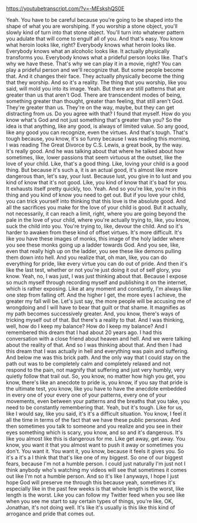 https://youtubetranscript.com/?v=-MEskshQS0E

 Yeah. You have to be careful because you're going to be shaped into the shape of what you are worshiping. If you worship a stone object, you'll slowly kind of turn into that stone object. You'll turn into whatever pattern you adulate that will come to engulf all of you. And that's easy. You know what heroin looks like, right? Everybody knows what heroin looks like. Everybody knows what an alcoholic looks like. It actually physically transforms you. Everybody knows what a prideful person looks like. That's why we have these. That's why we can play it in a movie, right? You can play a prideful person and we'll recognize that. But some people become that. And it changes their face. They actually physically become the thing that they worship. And so it's a reality. The thing that you worship, like you said, will mold you into its image. Yeah. But there are still patterns that are greater than us that aren't God. There are transcendent modes of being, something greater than thought, greater than feeling, that still aren't God. They're greater than us. They're on the way, maybe, but they can get distracting from us. Do you agree with that? I found that myself. How do you know what's God and not just something that's greater than you? So the idea is that anything, like any good, is always of limited value. So any good, like any good you can recognize, even the virtues. And that's tough. That's tough because, you know, it's so funny because I was reading this morning, I was reading The Great Divorce by C.S. Lewis, a great book, by the way. It's really good. And he was talking about that where he talked about how sometimes, like, lower passions that seem virtuous at the outset, like the love of your child. Like, that's a good thing. Like, loving your child is a good thing. But because it's such a, it is an actual good, it's almost like more dangerous than, let's say, your lust. Because lust, you give in to lust and you kind of know that it's not good. Like, you kind of know that it's bad for you. It exhausts itself pretty quickly, too. Yeah. And so you're like, you're in this thing and you kind of know you need to get out. But if you love your child, you can trick yourself into thinking that this love is the absolute good. And all the sacrifices you make for the love of your child is good. But it actually, not necessarily, it can reach a limit, right, where you are going beyond the pale in the love of your child, where you're actually trying to, like, you know, suck the child into you. You're trying to, like, devour the child. And so it's harder to awaken from these kind of offset virtues. It's more difficult. It's like you have these images of monks, this image of the holy ladder where you see these monks going up a ladder towards God. And you see, like, even that really high up on the ladder, you see these like demons pulling them down into hell. And you realize that, oh man, like, you can do everything for pride, like every virtue you can do out of pride. And then it's like the last test, whether or not you're just doing it out of self glory, you know. Yeah, no, I was just, I was just thinking about that. Because I expose so much myself through recording myself and publishing it on the internet, which is rather exposing. Like at any moment and constantly, I'm always like one step from falling off. And the higher I get, the more eyes I achieve, the greater my fall will be. Let's just say, the more people will be accusing me of wrongdoing and I will have to bear that guilt or that shame. It magnifies as my path becomes successively greater. And, you know, there's ways of tricking myself out of that. But there's a reality to that. And I was thinking, well, how do I keep my balance? How do I keep my balance? And I remembered this dream that I had about 20 years ago. I had this conversation with a close friend about heaven and hell. And we were talking about the reality of that. And so I was thinking about that. And then I had this dream that I was actually in hell and everything was pain and suffering. And below me was this brick path. And the only way that I could stay on the path out was to be completely calm and completely relaxed and not respond to the pain, not magnify that suffering and just very humbly, very quietly follow that trail out. So, you know, no matter how high you get, you know, there's like an anecdote to pride is, you know, if you say that pride is the ultimate test, you know, like you have to have the anecdote embedded in every one of your every one of your patterns, every one of your movements, even between your patterns and the breaths that you take, you need to be constantly remembering that. Yeah, but it's tough. Like for us, like I would say, like you said, it's it's a difficult situation. You know, I feel it all the time in terms of the fact that we have these public personas. And then sometimes you talk to someone and you realize and you see in their eyes something which is scary, you know, and so and it's dangerous. It's like you almost like this is dangerous for me. Like get away, get away. You know, you want it that you almost want to push it away or sometimes you don't. You want it. You want it, you know, because it feels it gives you. So it's a it's a I think that that's like one of my biggest. So one of our biggest fears, because I'm not a humble person. I could just naturally I'm just not I think anybody who's watching my videos will see that sometimes it comes out like I'm not a humble person. And so it's like I anyways, I hope I just hope God will preserve me through this because yeah, sometimes it's especially like in the past few weeks is that whole length is the worst, like length is the worst. Like you can follow my Twitter feed when you see like when you see me start to say certain types of things, you're like, OK, Jonathan, it's not doing well. It's like it's usually is this like this kind of arrogance and pride that comes out.